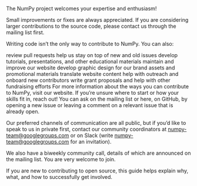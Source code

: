 The NumPy project welcomes your expertise and enthusiasm!

Small improvements or fixes are always appreciated. If you are considering larger contributions to the source code, please contact us through the mailing list first.

Writing code isn’t the only way to contribute to NumPy. You can also:

review pull requests
help us stay on top of new and old issues
develop tutorials, presentations, and other educational materials
maintain and improve our website
develop graphic design for our brand assets and promotional materials
translate website content
help with outreach and onboard new contributors
write grant proposals and help with other fundraising efforts
For more information about the ways you can contribute to NumPy, visit our website. If you’re unsure where to start or how your skills fit in, reach out! You can ask on the mailing list or here, on GitHub, by opening a new issue or leaving a comment on a relevant issue that is already open.

Our preferred channels of communication are all public, but if you’d like to speak to us in private first, contact our community coordinators at numpy-team@googlegroups.com or on Slack (write numpy-team@googlegroups.com for an invitation).

We also have a biweekly community call, details of which are announced on the mailing list. You are very welcome to join.

If you are new to contributing to open source, this guide helps explain why, what, and how to successfully get involved.
